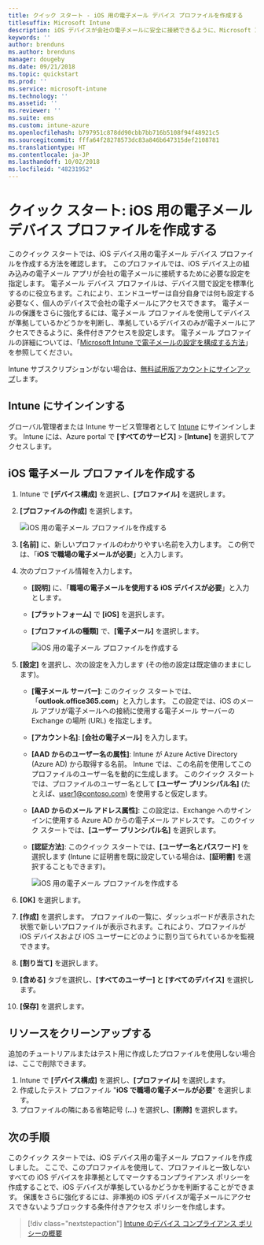 ```yaml
---
title: クイック スタート - iOS 用の電子メール デバイス プロファイルを作成する
titlesuffix: Microsoft Intune
description: iOS デバイスが会社の電子メールに安全に接続できるように、Microsoft Intune を使用して電子メール デバイス プロファイルを作成する方法について説明します。
keywords: ''
author: brenduns
ms.author: brenduns
manager: dougeby
ms.date: 09/21/2018
ms.topic: quickstart
ms.prod: ''
ms.service: microsoft-intune
ms.technology: ''
ms.assetid: ''
ms.reviewer: ''
ms.suite: ems
ms.custom: intune-azure
ms.openlocfilehash: b797951c878dd90cbb7bb716b5108f94f48921c5
ms.sourcegitcommit: fffa64f28278573dc83a846b647315def2108781
ms.translationtype: HT
ms.contentlocale: ja-JP
ms.lasthandoff: 10/02/2018
ms.locfileid: "48231952"
---
```

# <a name="quickstart-create-an-email-device-profile-for-ios"></a>クイック スタート: iOS 用の電子メール デバイス プロファイルを作成する

このクイック スタートでは、iOS デバイス用の電子メール デバイス プロファイルを作成する方法を確認します。 このプロファイルでは、iOS デバイス上の組み込みの電子メール アプリが会社の電子メールに接続するために必要な設定を指定します。 電子メール デバイス プロファイルは、デバイス間で設定を標準化するのに役立ちます。これにより、エンドユーザーは自分自身では何も設定する必要なく、個人のデバイスで会社の電子メールにアクセスできます。 電子メールの保護をさらに強化するには、電子メール プロファイルを使用してデバイスが準拠しているかどうかを判断し、準拠しているデバイスのみが電子メールにアクセスできるように、条件付きアクセスを設定します。 電子メール プロファイルの詳細については、「[Microsoft Intune で電子メールの設定を構成する方法](email-settings-configure.md)」を参照してください。

Intune サブスクリプションがない場合は、[無料試用版アカウントにサインアップ](free-trial-sign-up.md)します。

## <a name="sign-in-to-intune"></a>Intune にサインインする

グローバル管理者または Intune サービス管理者として [Intune](https://aka.ms/intuneportal) にサインインします。 Intune には、Azure portal で **[すべてのサービス]** > **[Intune]** を選択してアクセスします。

## <a name="create-an-ios-email-profile"></a>iOS 電子メール プロファイルを作成する
1. Intune で **[デバイス構成]** を選択し、**[プロファイル]** を選択します。
2. **[プロファイルの作成]** を選択します。
   
   ![iOS 用の電子メール プロファイルを作成する](media/quickstart-email-profile/ios-create-profile.png)

3. **[名前]** に、新しいプロファイルのわかりやすい名前を入力します。 この例では、「**iOS で職場の電子メールが必要**」と入力します。
4. 次のプロファイル情報を入力します。
   - **[説明]** に、「**職場の電子メールを使用する iOS デバイスが必要**」と入力とします。
   - **[プラットフォーム]** で **[iOS]** を選択します。
   - **[プロファイルの種類]** で、**[電子メール]** を選択します。
    
     ![iOS 用の電子メール プロファイルを作成する](media/quickstart-email-profile/ios-email-profile-name.png)

5. **[設定]** を選択し、次の設定を入力します (その他の設定は既定値のままにします)。
   - **[電子メール サーバー]**: このクイック スタートでは、「**outlook.office365.com**」と入力します。 この設定では、iOS のメール アプリが電子メールへの接続に使用する電子メール サーバーの Exchange の場所 (URL) を指定します。
   - **[アカウント名]**: **[会社の電子メール]** を入力します。
   - **[AAD からのユーザー名の属性]**: Intune が Azure Active Directory (Azure AD) から取得する名前。 Intune では、この名前を使用してこのプロファイルのユーザー名を動的に生成します。 このクイック スタートでは、プロファイルのユーザー名として **[ユーザー プリンシパル名]** (たとえば、user1@contoso.com) を使用すると仮定します。
   - **[AAD からのメール アドレス属性]**: この設定は、Exchange へのサインインに使用する Azure AD からの電子メール アドレスです。 このクイック スタートでは、**[ユーザー プリンシパル名]** を選択します。
   - **[認証方法]**: このクイック スタートでは、**[ユーザー名とパスワード]** を選択します (Intune に証明書を既に設定している場合は、**[証明書]** を選択することもできます)。
    
     ![iOS 用の電子メール プロファイルを作成する](media/quickstart-email-profile/ios-email-profile.png)

6. **[OK]** を選択します。
7. **[作成]** を選択します。 プロファイルの一覧に、ダッシュボードが表示された状態で新しいプロファイルが表示されます。これにより、プロファイルが iOS デバイスおよび iOS ユーザーにどのように割り当てられているかを監視できます。
8. **[割り当て]** を選択します。
9. **[含める]** タブを選択し、**[すべてのユーザー] と [すべてのデバイス]** を選択します。 
10. **[保存]** を選択します。

## <a name="clean-up-resources"></a>リソースをクリーンアップする
追加のチュートリアルまたはテスト用に作成したプロファイルを使用しない場合は、ここで削除できます。
1. Intune で **[デバイス構成]** を選択し、**[プロファイル]** を選択します。
2. 作成したテスト プロファイル "**iOS で職場の電子メールが必要**" を選択します。
3. プロファイルの隣にある省略記号 (**...**) を選択し、**[削除]** を選択します。

## <a name="next-steps"></a>次の手順

このクイック スタートでは、iOS デバイス用の電子メール プロファイルを作成しました。 ここで、このプロファイルを使用して、プロファイルと一致しないすべての iOS デバイスを非準拠としてマークするコンプライアンス ポリシーを作成することで、iOS デバイスが準拠しているかどうかを判断することができます。 保護をさらに強化するには、非準拠の iOS デバイスが電子メールにアクセスできないようブロックする条件付きアクセス ポリシーを作成します。

> [!div class="nextstepaction"]
> [Intune のデバイス コンプライアンス ポリシーの概要](device-compliance-get-started.md)
